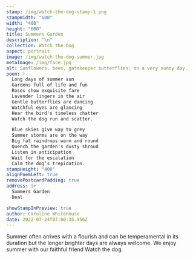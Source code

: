 ```yaml
---
stamp: /img/watch-the-dog-stamp-1.png
stampWidth: "600"
width: "400"
height: "600"
title: Summers Garden
description: "\n"
collection: Watch the Dog
aspect: portrait
image: /img/watch-the-dog-summer.jpg
metaImage: /img/face.jpg
alt: Sunflowers, bees, gatekeeper butterflies, on a very sunny day.
poem: |-
  Long days of summer sun
  Gardens full of life and fun
  Roses show exquisite fare 
  Lavender lingers in the air
  Gentle butterflies are dancing
  Watchful eyes are glancing
  Hear the bird's timeless chatter
  Watch the dog run and scatter.

  Blue skies give way to grey
  Summer storms are on the way
  Big fat raindrops warm and round
  Quench the garden's dusty shroud
  Listen in anticipation 
  Wait for the escalation
  Calm the dog’s trepidation.
stampHeight: "400"
alignPoemLeft: true
removePostcardPadding: true
address: |+
  Summers Garden
  Deal

showStampInPreview: true
author: Caroline Whitehouse
date: 2022-07-24T07:00:35.956Z
---
```

Summer often arrives with a flourish and can be temperamental in its duration but the longer brighter days are always welcome. We enjoy summer with our faithful friend Watch the dog.